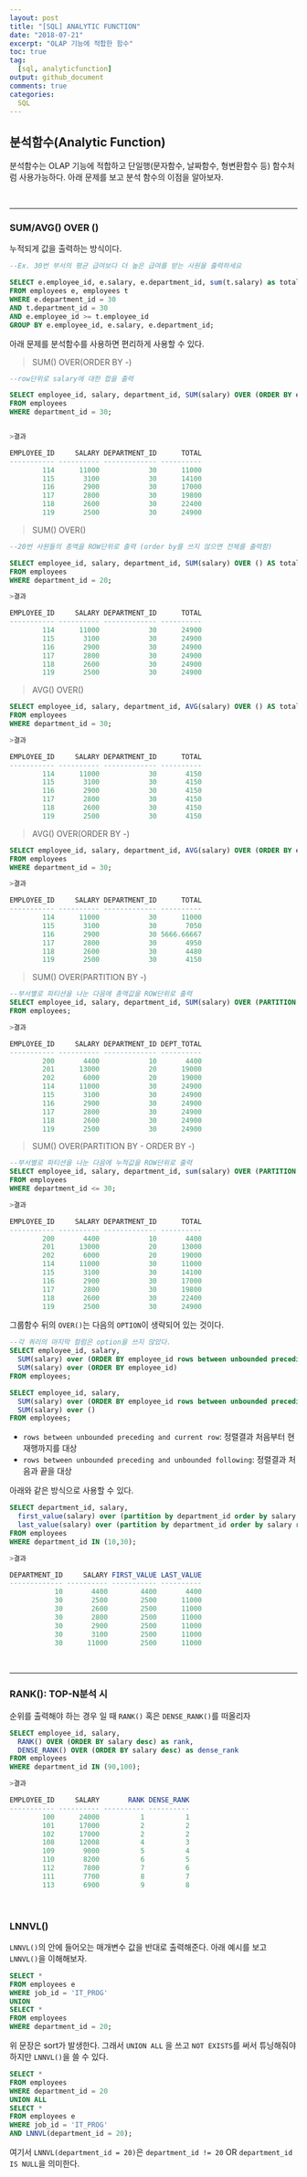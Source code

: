 ```yaml
---
layout: post
title: "[SQL] ANALYTIC FUNCTION"
date: "2018-07-21"
excerpt: "OLAP 기능에 적합한 함수"
toc: true
tag:
  [sql, analyticfunction]
output: github_document
comments: true
categories:
  SQL
---
```


## 분석함수(Analytic Function)

분석함수는 OLAP 기능에 적합하고 단일행(문자함수, 날짜함수, 형변환함수 등) 함수처럼 사용가능하다. 아래 문제를 보고 분석 함수의 이점을 알아보자.

<br>

***

### SUM/AVG() OVER ()

누적되게 값을 출력하는 방식이다.

```sql
--Ex. 30번 부서의 평균 급여보다 더 높은 급여를 받는 사원을 출력하세요

SELECT e.employee_id, e.salary, e.department_id, sum(t.salary) as total
FROM employees e, employees t
WHERE e.department_id = 30
AND t.department_id = 30
AND e.employee_id >= t.employee_id
GROUP BY e.employee_id, e.salary, e.department_id;
```

아래 문제를 분석함수를 사용하면 편리하게 사용할 수 있다.

>SUM() OVER(ORDER BY -)

```sql
--row단위로 salary에 대한 합을 출력

SELECT employee_id, salary, department_id, SUM(salary) OVER (ORDER BY employee_id) AS total
FROM employees
WHERE department_id = 30;


>결과

EMPLOYEE_ID     SALARY DEPARTMENT_ID      TOTAL
----------- ---------- ------------- ----------
        114      11000            30      11000
        115       3100            30      14100
        116       2900            30      17000
        117       2800            30      19800
        118       2600            30      22400
        119       2500            30      24900
```

>SUM() OVER()

```sql
--20번 사원들의 총액을 ROW단위로 출력 (order by를 쓰지 않으면 전체를 출력함)

SELECT employee_id, salary, department_id, SUM(salary) OVER () AS total
FROM employees
WHERE department_id = 20;

>결과

EMPLOYEE_ID     SALARY DEPARTMENT_ID      TOTAL
----------- ---------- ------------- ----------
        114      11000            30      24900
        115       3100            30      24900
        116       2900            30      24900
        117       2800            30      24900
        118       2600            30      24900
        119       2500            30      24900

```

>AVG() OVER()

```sql
SELECT employee_id, salary, department_id, AVG(salary) OVER () AS total
FROM employees
WHERE department_id = 30;

>결과

EMPLOYEE_ID     SALARY DEPARTMENT_ID      TOTAL
----------- ---------- ------------- ----------
        114      11000            30       4150
        115       3100            30       4150
        116       2900            30       4150
        117       2800            30       4150
        118       2600            30       4150
        119       2500            30       4150
```

>AVG() OVER(ORDER BY -)

```sql
SELECT employee_id, salary, department_id, AVG(salary) OVER (ORDER BY employee_id) AS total
FROM employees
WHERE department_id = 30;

>결과

EMPLOYEE_ID     SALARY DEPARTMENT_ID      TOTAL
----------- ---------- ------------- ----------
        114      11000            30      11000
        115       3100            30       7050
        116       2900            30 5666.66667
        117       2800            30       4950
        118       2600            30       4480
        119       2500            30       4150
```

> SUM() OVER(PARTITION BY -)

```sql
--부서별로 파티션을 나눈 다음에 총액값을 ROW단위로 출력
SELECT employee_id, salary, department_id, SUM(salary) OVER (PARTITION BY department_id) AS dept_total
FROM employees;

>결과

EMPLOYEE_ID     SALARY DEPARTMENT_ID DEPT_TOTAL
----------- ---------- ------------- ----------
        200       4400            10       4400
        201      13000            20      19000
        202       6000            20      19000
        114      11000            30      24900
        115       3100            30      24900
        116       2900            30      24900
        117       2800            30      24900
        118       2600            30      24900
        119       2500            30      24900
```

> SUM() OVER(PARTITION BY - ORDER BY -)

```sql
--부서별로 파티션을 나눈 다음에 누적값을 ROW단위로 출력
SELECT employee_id, salary, department_id, sum(salary) OVER (PARTITION BY department_id ORDER BY employee_id) AS total
FROM employees
WHERE department_id <= 30;

>결과

EMPLOYEE_ID     SALARY DEPARTMENT_ID      TOTAL
----------- ---------- ------------- ----------
        200       4400            10       4400
        201      13000            20      13000
        202       6000            20      19000
        114      11000            30      11000
        115       3100            30      14100
        116       2900            30      17000
        117       2800            30      19800
        118       2600            30      22400
        119       2500            30      24900
```

그룹함수 뒤의 `OVER()`는 다음의 `OPTION`이 생략되어 있는 것이다.

```sql
--각 쿼리의 마지막 컬럼은 option을 쓰지 않았다.
SELECT employee_id, salary,
  SUM(salary) over (ORDER BY employee_id rows between unbounded preceding and current row),
  SUM(salary) over (ORDER BY employee_id)
FROM employees;

SELECT employee_id, salary,
  SUM(salary) over (ORDER BY employee_id rows between unbounded preceding and unbounded following),
  SUM(salary) over ()
FROM employees;
```

- `rows between unbounded preceding and current row`: 정렬결과 처음부터 현재행까지를 대상
- `rows between unbounded preceding and unbounded following`: 정렬결과 처음과 끝을 대상

아래와 같은 방식으로 사용할 수 있다.

```sql
SELECT department_id, salary,
  first_value(salary) over (partition by department_id order by salary rows between unbounded preceding and unbounded following) first_value,
  last_value(salary) over (partition by department_id order by salary rows between unbounded preceding and unbounded following) last_value
FROM employees
WHERE department_id IN (10,30);

>결과

DEPARTMENT_ID     SALARY FIRST_VALUE LAST_VALUE
------------- ---------- ----------- ----------
           10       4400        4400       4400
           30       2500        2500      11000
           30       2600        2500      11000
           30       2800        2500      11000
           30       2900        2500      11000
           30       3100        2500      11000
           30      11000        2500      11000
```


<BR>

***

### RANK(): TOP-N분석 시

순위를 출력해야 하는 경우 일 때 `RANK()` 혹은 `DENSE_RANK()`를 떠올리자

```sql
SELECT employee_id, salary, 
  RANK() OVER (ORDER BY salary desc) as rank,
  DENSE_RANK() OVER (ORDER BY salary desc) as dense_rank
FROM employees
WHERE department_id IN (90,100);

>결과

EMPLOYEE_ID     SALARY       RANK DENSE_RANK
----------- ---------- ---------- ----------
        100      24000          1          1
        101      17000          2          2
        102      17000          2          2
        108      12008          4          3
        109       9000          5          4
        110       8200          6          5
        112       7800          7          6
        111       7700          8          7
        113       6900          9          8
```

<br>

### LNNVL()

`LNNVL()`의 안에 들어오는 매개변수 값을 반대로 출력해준다. 아래 예시를 보고 `LNNVL()`을 이해해보자.

```sql
SELECT *
FROM employees e
WHERE job_id = 'IT_PROG'
UNION
SELECT *
FROM employees
WHERE department_id = 20;
```

위 문장은 sort가 발생한다. 그래서 `UNION ALL` 을 쓰고 `NOT EXISTS`를 써서 튜닝해줘야하지만 `LNNVL()`을 쓸 수 있다.

```sql
SELECT *
FROM employees
WHERE department_id = 20
UNION ALL
SELECT *
FROM employees e
WHERE job_id = 'IT_PROG'
AND LNNVL(department_id = 20);
```

여기서 `LNNVL(department_id = 20)`은 `department_id != 20` OR `department_id IS NULL`을 의미한다.
